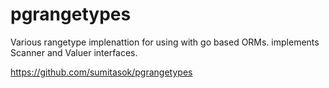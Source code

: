 # pgrangetypes
Various rangetype implenattion for using with go based ORMs. implements Scanner and Valuer interfaces.

https://github.com/sumitasok/pgrangetypes